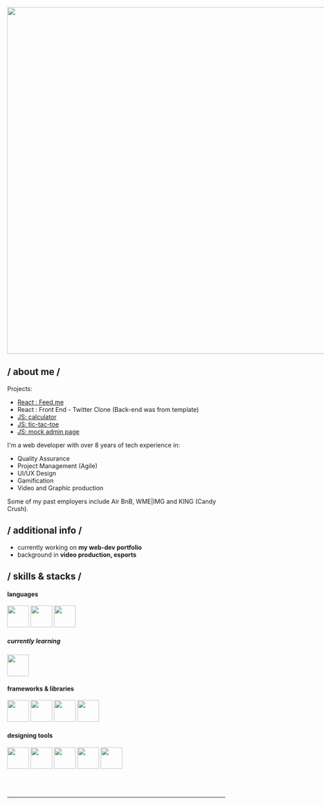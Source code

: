 <div>

<div style="display: flex; flex-direction: row; column-gap: 20px">

<div>

<img style="width: 800px; align: left" src="https://gifdb.com/images/high/vaporwave-80s-city-mxa15mtookmrjlyk.webp"/>

</div>

<div style="align: right; display: flex; flex-direction: column; border: 2px solid white">

</div>

</div>   

</div>


<h2> / about me /</h2>

Projects: 
  - <a href ="https://lustrous-cobbler-174e6c.netlify.app/">React : Feed.me</a>
  - <a hred="https://github.com/depwine/twitter-clone">React : Front End - Twitter Clone (Back-end was from template) </a>
  - <a href ="https://depwine.github.io/calculator/">JS: calculator</a>
  - <a href ="https://depwine.github.io/tic-tac-toe/">JS: tic-tac-toe</a>
  -  <a href ="https://depwine.github.io/admin-page/">JS: mock admin page</a>
    
I'm a web developer with over 8 years of tech experience in:
  - Quality Assurance
  - Project Management (Agile)
  - UI/UX Design
  - Gamification
  - Video and Graphic production
  
Some of my past employers include Air BnB, WME|IMG and KING (Candy Crush).

<h2> / additional info /</h2>

  - currently working on **my web-dev portfolio**
  - background in **video production, esports**

<h2> / skills & stacks / </h2>
<h4> languages </h4>
<div>
<img style ="height: 50px" src="https://cdn.jsdelivr.net/gh/devicons/devicon/icons/javascript/javascript-original.svg" />
<img style ="height: 50px" src="https://cdn.jsdelivr.net/gh/devicons/devicon/icons/css3/css3-original-wordmark.svg" />
<img style ="height: 50px" src="https://cdn.jsdelivr.net/gh/devicons/devicon/icons/html5/html5-original-wordmark.svg" />
</div>
<h5> currently learning </h5>
<div>
<img style ="height: 50px" src="https://cdn.jsdelivr.net/gh/devicons/devicon/icons/typescript/typescript-original.svg" />
</div>
  
<h4> frameworks & libraries </h4>
<div>
<img style ="height: 50px" src="https://cdn.jsdelivr.net/gh/devicons/devicon/icons/react/react-original-wordmark.svg" />
<img style ="height: 50px" src="https://cdn.jsdelivr.net/gh/devicons/devicon/icons/nodejs/nodejs-original.svg" />
<img style ="height: 50px" src="https://cdn.jsdelivr.net/gh/devicons/devicon/icons/mongodb/mongodb-original.svg" />
<img style ="height: 50px" src="https://cdn.jsdelivr.net/gh/devicons/devicon/icons/express/express-original.svg" />
</div>
  
<h4> designing tools </h4>
<div>
<img style ="height: 50px" src="https://cdn.jsdelivr.net/gh/devicons/devicon/icons/photoshop/photoshop-plain.svg" />
<img style ="height: 50px" src="https://cdn.jsdelivr.net/gh/devicons/devicon/icons/illustrator/illustrator-plain.svg" />
<img style ="height: 50px" src="https://cdn.jsdelivr.net/gh/devicons/devicon/icons/premierepro/premierepro-plain.svg" />
<img style ="height: 50px" src="https://cdn.jsdelivr.net/gh/devicons/devicon/icons/figma/figma-original.svg" />
<img style ="height: 50px" src="https://cdn.jsdelivr.net/gh/devicons/devicon/icons/canva/canva-original.svg" />
</div>

</br></br>
  
<div align="right">
  </div>
  </div>

------
